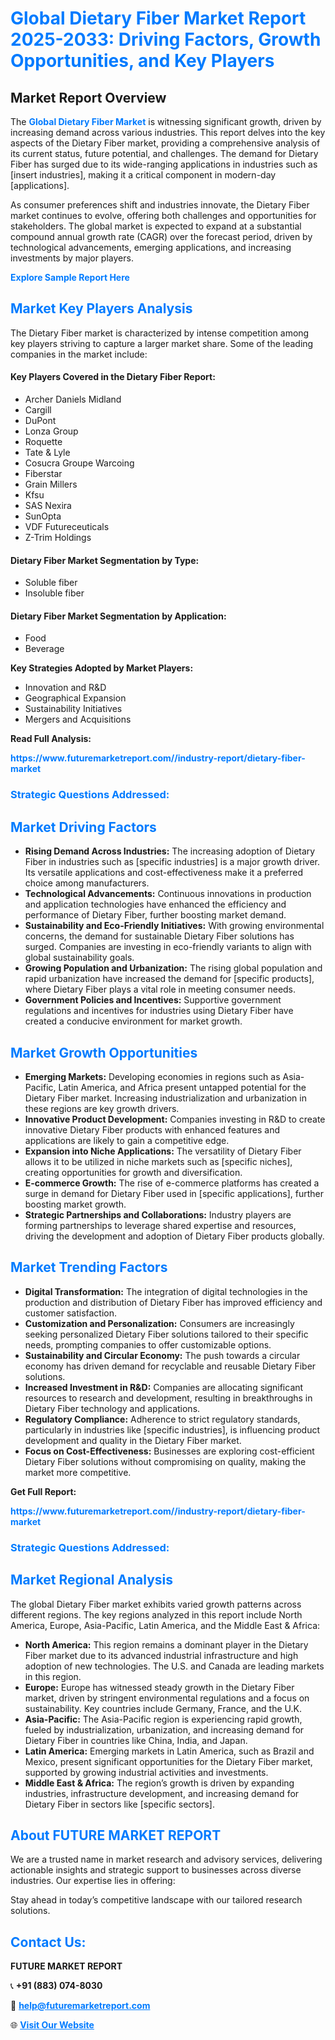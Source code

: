 <h1 style="color: #007BFF;">Global Dietary Fiber Market Report 2025-2033: Driving Factors, Growth Opportunities, and Key Players</h1>

<section id="overview">
<h2>Market Report Overview</h2>
<p>The <a href="https://www.futuremarketreport.com//industry-report/dietary-fiber-market" style="color: #007BFF; text-decoration: none;"><strong>Global Dietary Fiber Market</strong></a> is witnessing significant growth, driven by increasing demand across various industries. This report delves into the key aspects of the Dietary Fiber market, providing a comprehensive analysis of its current status, future potential, and challenges. The demand for Dietary Fiber has surged due to its wide-ranging applications in industries such as [insert industries], making it a critical component in modern-day [applications].</p>
<p>As consumer preferences shift and industries innovate, the Dietary Fiber market continues to evolve, offering both challenges and opportunities for stakeholders. The global market is expected to expand at a substantial compound annual growth rate (CAGR) over the forecast period, driven by technological advancements, emerging applications, and increasing investments by major players.</p>
</section>

<section id="overview">
<p><a href="https://www.futuremarketreport.com//request-sample/reportId=56735" style="color: #007BFF; text-decoration: none;"><strong>Explore Sample Report Here</strong></a></p>
</section>

<section id="key-players">
<h2 style="color: #007BFF;">Market Key Players Analysis</h2>
<p>The Dietary Fiber market is characterized by intense competition among key players striving to capture a larger market share. Some of the leading companies in the market include:</p>
<h4>Key Players Covered in the Dietary Fiber Report:</h4>
<ul><li>Archer Daniels Midland</li><li>Cargill</li><li>DuPont</li><li>Lonza Group</li><li>Roquette</li><li>Tate &amp; Lyle</li><li>Cosucra Groupe Warcoing</li><li>Fiberstar</li><li>Grain Millers</li><li>Kfsu</li><li>SAS Nexira</li><li>SunOpta</li><li>VDF Futureceuticals</li><li>Z-Trim Holdings</li></ul>
<h4>Dietary Fiber Market Segmentation by Type:</h4>
<ul><li>Soluble fiber</li><li>Insoluble fiber</li></ul>

<h4>Dietary Fiber Market Segmentation by Application:</h4>
<ul><li>Food</li><li>Beverage</li></ul>
<p><strong>Key Strategies Adopted by Market Players:</strong></p>
<ul>
<li>Innovation and R&D</li>
<li>Geographical Expansion</li>
<li>Sustainability Initiatives</li>
<li>Mergers and Acquisitions</li>
</ul>
</section>

<section>
<p><strong>Read Full Analysis: </strong></p><a href="https://www.futuremarketreport.com//industry-report/dietary-fiber-market" style="color: #007BFF; text-decoration: none;"><strong>https://www.futuremarketreport.com//industry-report/dietary-fiber-market</strong></a>
<h3 style="color: #007BFF;">Strategic Questions Addressed:</h3>
</section>

<section id="driving-factors">
<h2 style="color: #007BFF;">Market Driving Factors</h2>
<ul>
<li><strong>Rising Demand Across Industries:</strong> The increasing adoption of Dietary Fiber in industries such as [specific industries] is a major growth driver. Its versatile applications and cost-effectiveness make it a preferred choice among manufacturers.</li>
<li><strong>Technological Advancements:</strong> Continuous innovations in production and application technologies have enhanced the efficiency and performance of Dietary Fiber, further boosting market demand.</li>
<li><strong>Sustainability and Eco-Friendly Initiatives:</strong> With growing environmental concerns, the demand for sustainable Dietary Fiber solutions has surged. Companies are investing in eco-friendly variants to align with global sustainability goals.</li>
<li><strong>Growing Population and Urbanization:</strong> The rising global population and rapid urbanization have increased the demand for [specific products], where Dietary Fiber plays a vital role in meeting consumer needs.</li>
<li><strong>Government Policies and Incentives:</strong> Supportive government regulations and incentives for industries using Dietary Fiber have created a conducive environment for market growth.</li>
</ul>
</section>

<section id="growth-opportunities">
<h2 style="color: #007BFF;">Market Growth Opportunities</h2>
<ul>
<li><strong>Emerging Markets:</strong> Developing economies in regions such as Asia-Pacific, Latin America, and Africa present untapped potential for the Dietary Fiber market. Increasing industrialization and urbanization in these regions are key growth drivers.</li>
<li><strong>Innovative Product Development:</strong> Companies investing in R&D to create innovative Dietary Fiber products with enhanced features and applications are likely to gain a competitive edge.</li>
<li><strong>Expansion into Niche Applications:</strong> The versatility of Dietary Fiber allows it to be utilized in niche markets such as [specific niches], creating opportunities for growth and diversification.</li>
<li><strong>E-commerce Growth:</strong> The rise of e-commerce platforms has created a surge in demand for Dietary Fiber used in [specific applications], further boosting market growth.</li>
<li><strong>Strategic Partnerships and Collaborations:</strong> Industry players are forming partnerships to leverage shared expertise and resources, driving the development and adoption of Dietary Fiber products globally.</li>
</ul>
</section>

<section id="trending-factors">
<h2 style="color: #007BFF;">Market Trending Factors</h2>
<ul>
<li><strong>Digital Transformation:</strong> The integration of digital technologies in the production and distribution of Dietary Fiber has improved efficiency and customer satisfaction.</li>
<li><strong>Customization and Personalization:</strong> Consumers are increasingly seeking personalized Dietary Fiber solutions tailored to their specific needs, prompting companies to offer customizable options.</li>
<li><strong>Sustainability and Circular Economy:</strong> The push towards a circular economy has driven demand for recyclable and reusable Dietary Fiber solutions.</li>
<li><strong>Increased Investment in R&D:</strong> Companies are allocating significant resources to research and development, resulting in breakthroughs in Dietary Fiber technology and applications.</li>
<li><strong>Regulatory Compliance:</strong> Adherence to strict regulatory standards, particularly in industries like [specific industries], is influencing product development and quality in the Dietary Fiber market.</li>
<li><strong>Focus on Cost-Effectiveness:</strong> Businesses are exploring cost-efficient Dietary Fiber solutions without compromising on quality, making the market more competitive.</li>
</ul>
</section>

<section>
<p><strong>Get Full Report: </strong></p><a href="https://www.futuremarketreport.com//industry-report/dietary-fiber-market" style="color: #007BFF; text-decoration: none;"><strong>https://www.futuremarketreport.com//industry-report/dietary-fiber-market</strong></a>
<h3 style="color: #007BFF;">Strategic Questions Addressed:</h3>
</section>


<section id="regional-analysis">
<h2 style="color: #007BFF;">Market Regional Analysis</h2>
<p>The global Dietary Fiber market exhibits varied growth patterns across different regions. The key regions analyzed in this report include North America, Europe, Asia-Pacific, Latin America, and the Middle East & Africa:</p>
<ul>
<li><strong>North America:</strong> This region remains a dominant player in the Dietary Fiber market due to its advanced industrial infrastructure and high adoption of new technologies. The U.S. and Canada are leading markets in this region.</li>
<li><strong>Europe:</strong> Europe has witnessed steady growth in the Dietary Fiber market, driven by stringent environmental regulations and a focus on sustainability. Key countries include Germany, France, and the U.K.</li>
<li><strong>Asia-Pacific:</strong> The Asia-Pacific region is experiencing rapid growth, fueled by industrialization, urbanization, and increasing demand for Dietary Fiber in countries like China, India, and Japan.</li>
<li><strong>Latin America:</strong> Emerging markets in Latin America, such as Brazil and Mexico, present significant opportunities for the Dietary Fiber market, supported by growing industrial activities and investments.</li>
<li><strong>Middle East & Africa:</strong> The region’s growth is driven by expanding industries, infrastructure development, and increasing demand for Dietary Fiber in sectors like [specific sectors].</li>
</ul>
</section>

<footer>
<h2 style="color: #007BFF;">About FUTURE MARKET REPORT</h2>
<p>We are a trusted name in market research and advisory services, delivering actionable insights and strategic support to businesses across diverse industries. Our expertise lies in offering:</p>

<p>Stay ahead in today’s competitive landscape with our tailored research solutions.</p>

<h2 style="color: #007BFF;">Contact Us:</h2>
<p><strong>FUTURE MARKET REPORT</strong></p>
<p>📞 <strong>+91 (883) 074-8030</strong></p>
<p>📧 <strong><a href="mailto:help@futuremarketreport.com" style="color: #007BFF;">help@futuremarketreport.com</a></strong></p>
<p>🌐 <strong><a href="https://www.futuremarketreport.com/" style="color: #007BFF;">Visit Our Website</a></strong></p>
</footer>